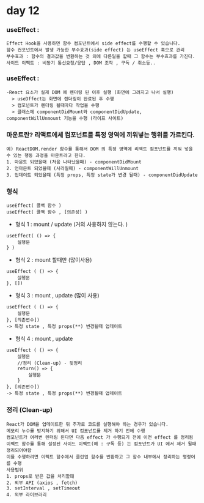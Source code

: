 # day 12

### useEffect :  
```
Effect Hook을 사용하면 함수 컴포넌트에서 side effect를 수행할 수 있습니다.
함수 컨포넌트에서 발생 가능한 부수효과(side effect) 는 useEffect 훅으로 관리
부수효과 : 함수의 결과값을 변환하는 것 외에 다른일을 할때 그 함수는 부수효과를 가진다.
사이드 이펙트 : 비동기 통신요청/응답 , DOM 조작 , 구독 / 취소등..
```
### useEffect : 
```
-React 요소가 실제 DOM 에 렌더링 된 이후 실행 (화면에 그려지고 나서 실행)
  > useDffect는 화면에 렌더링이 완료된 후 수행
  > 컴포넌트가 렌더링 될때마다 작업을 수행
  > 클래스에 componentDidMount와 componentDidUpdate, componentWillUnmount 기능을 수행 (라이프 사이트)
```

### 마운트란? 리액트에세 컴포넌트를 특정 영역에 끼워넣는 행위를 가르킨다.
```
예) ReactDOM.render 함수를 통해서 DOM 의 특정 영역에 리액트 컴포넌트를 끼워 넣을 수 있는 행동 과정을 마운트라고 한다.
1. 마운트 되었을때 (처음 나타났을때) - componentDidMount
2. 언마은트 되었을때 (사라질때) - componentWillUnmount
3. 업데이트 되었을떄 (특정 props, 특정 state가 변경 될때) - componentDidUpdate
```

### 형식
```
useEffect( 콜백 함수 )
useEffect( 콜백 함수 , [의존성] )
```

- 형식 1  : mount / update (거의 사용하지 않는다. )
```
useEffect( () => {
    실행문
} )
```

- 형식 2 : mount 할때만 (많이사용)
```
useEffect ( () => {
    실행문
}, [])
```
- 형식 3 : mount , update (많이 사용)
```
useEffect ( () => {
    실행문
}, [의존변수])
-> 특정 state , 특정 props(**) 변경될때 업데이트
```
- 형식 4 : mount , update
```
useEffect ( () => {
    실행문
    //정리 (Clean-up) - 뒷정리
    return() => {
        실행문
    }
}, [의존변수])
-> 특정 state , 특정 props(**) 변경될때 업데이트
```

### 정리 (Clean-up) 
```
React가 DOM을 업데이트한 뒤 추가로 코드를 실행해야 하는 경우가 있습니다. 
메모리 누수를 방지하기 위해서 UI 컴포넌트를 제거 하기 전에 수행
컴포넌트가 여러번 렌더링 된다면 다음 effect 가 수행되기 전에 이전 effect 를 정리됨
이펙트 함수를 통해 설정된 사이드 이펙트(예 : 구독 등) 는 컴포넌트가 UI 에서 제거 될때 정리되어야함
이를 수행하려면 이펙트 함수에서 클린업 함수를 반환하고 그 함수 내부에서 정리하는 명령어를 수행
사용범위
1. props로 받은 값을 처리할떄
2. 외부 API (axios , fetch)
3. setInterval , setTimeout
4. 외부 라이브러리
```
